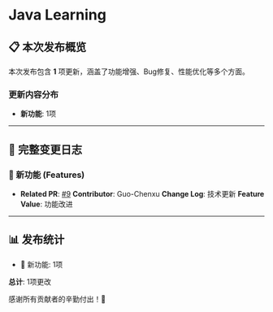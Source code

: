 # Java Learning


## 📋 本次发布概览

本次发布包含 **1** 项更新，涵盖了功能增强、Bug修复、性能优化等多个方面。

### 更新内容分布

- **新功能**: 1项

---

## 📝 完整变更日志

### 🚀 新功能 (Features)

- **Related PR**: [#9](https://github.com/Guo-Chenxu/JavaLearning/pull/9)
  **Contributor**: Guo-Chenxu
  **Change Log**: 技术更新
  **Feature Value**: 功能改进

---

## 📊 发布统计

- 🚀 新功能: 1项

**总计**: 1项更改

感谢所有贡献者的辛勤付出！🎉
